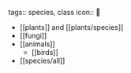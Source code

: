 tags:: species, class
icon:: 🌈

- [[plants]] and [[plants/species]]
- [[fungi]]
- [[animals]]
	- [[birds]]
- [[species/all]]